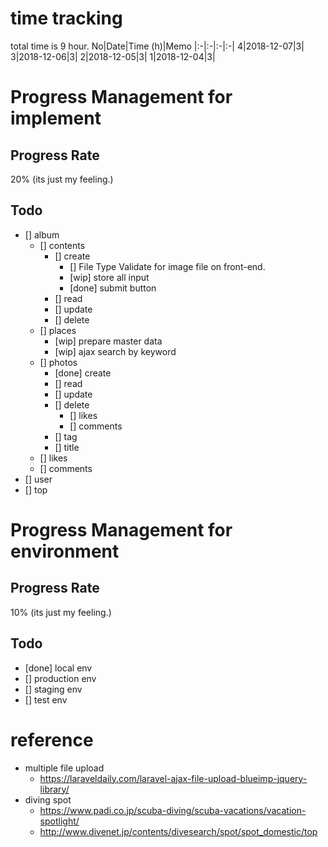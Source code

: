 # time tracking
total time is 9 hour.
No|Date|Time (h)|Memo
|:-|:-|:-|:-|
4|2018-12-07|3|
3|2018-12-06|3|
2|2018-12-05|3|
1|2018-12-04|3|

# Progress Management for implement
## Progress Rate
20% (its just my feeling.)
## Todo
- [] album
    - [] contents
        - [] create
            - [] File Type Validate for image file on front-end.
            - [wip] store all input
            - [done] submit button
        - [] read
        - [] update
        - [] delete
    - [] places
        - [wip] prepare master data
        - [wip] ajax search by keyword
    - [] photos
        - [done] create
        - [] read
        - [] update
        - [] delete
            - [] likes
            - [] comments
        - [] tag
        - [] title
    - [] likes
    - [] comments
- [] user
- [] top

# Progress Management for environment
## Progress Rate
10% (its just my feeling.)

## Todo
- [done] local env
- [] production env
- [] staging env
- [] test env

# reference
- multiple file upload
    - https://laraveldaily.com/laravel-ajax-file-upload-blueimp-jquery-library/
- diving spot
    - https://www.padi.co.jp/scuba-diving/scuba-vacations/vacation-spotlight/
    - http://www.divenet.jp/contents/divesearch/spot/spot_domestic/top
